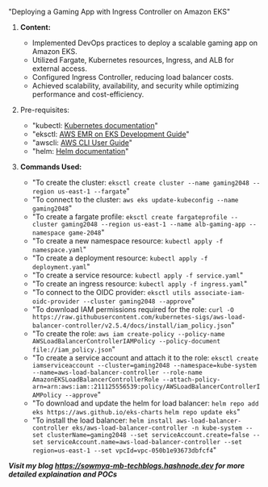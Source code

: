 
"Deploying a Gaming App with Ingress Controller on Amazon EKS"

1. **Content:**
   - Implemented DevOps practices to deploy a scalable gaming app on Amazon EKS.
   - Utilized Fargate, Kubernetes resources, Ingress, and ALB for external access.
   - Configured Ingress Controller, reducing load balancer costs.
   - Achieved scalability, availability, and security while optimizing performance and cost-efficiency.

2. Pre-requisites:
   - "kubectl: [Kubernetes documentation](https://kubernetes.io/docs/tasks/tools/)"
   - "eksctl: [AWS EMR on EKS Development Guide](https://docs.aws.amazon.com/emr/latest/EMR-on-EKS-DevelopmentGuide/setting-up-eksctl.html)"
   - "awscli: [AWS CLI User Guide](https://docs.aws.amazon.com/cli/latest/userguide/getting-started-install.html)"
   - "helm: [Helm documentation](https://helm.sh/docs/intro/install/)"

4. **Commands Used:**
   - "To create the cluster: `eksctl create cluster --name gaming2048 --region us-east-1 --fargate`"
   - "To connect to the cluster: `aws eks update-kubeconfig --name gaming2048`"
   - "To create a fargate profile: `eksctl create fargateprofile --cluster gaming2048 --region us-east-1 --name alb-gaming-app --namespace game-2048`"
   - "To create a new namespace resource: `kubectl apply -f namespace.yaml`"
   - "To create a deployment resource: `kubectl apply -f deployment.yaml`"
   - "To create a service resource: `kubectl apply -f service.yaml`" 
   - "To create an ingress resource: `kubectl apply -f ingress.yaml`"
   - "To connect to the OIDC provider: `eksctl utils associate-iam-oidc-provider --cluster gaming2048 --approve`"
   - "To download IAM permissions required for the role: `curl -O https://raw.githubusercontent.com/kubernetes-sigs/aws-load-balancer-controller/v2.5.4/docs/install/iam_policy.json`"
   - "To create the role: `aws iam create-policy --policy-name AWSLoadBalancerControllerIAMPolicy --policy-document file://iam_policy.json`"
   - "To create a service account and attach it to the role: `eksctl create iamserviceaccount --cluster=gaming2048 --namespace=kube-system --name=aws-load-balancer-controller --role-name AmazonEKSLoadBalancerControllerRole --attach-policy-arn=arn:aws:iam::211125556539:policy/AWSLoadBalancerControllerIAMPolicy --approve`"
   - "To download and update the helm for load balancer: `helm repo add eks https://aws.github.io/eks-charts` `helm repo update eks`"
   - "To install the load balancer: `helm install aws-load-balancer-controller eks/aws-load-balancer-controller -n kube-system --set clusterName=gaming2048 --set serviceAccount.create=false --set serviceAccount.name=aws-load-balancer-controller --set region=us-east-1 --set vpcId=vpc-050b1e93673dbfcf4`"

_**Visit my blog https://sowmya-mb-techblogs.hashnode.dev for more detailed explaination and POCs**_
